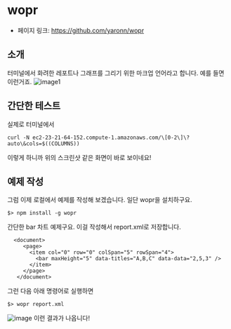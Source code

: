 # wopr

- 페이지 링크: https://github.com/yaronn/wopr

## 소개

 터미널에서 화려한 레포트나 그래프를 그리기 위한 마크업 언어라고 합니다.
 예를 들면 이런거죠.
 ![image1](https://github.com/yaronn/wopr/raw/master/examples/images/charts.png)

## 간단한 테스트

실제로 터미널에서
```
curl -N ec2-23-21-64-152.compute-1.amazonaws.com/\[0-2\]\?auto\&cols=$((COLUMNS))
```
이렇게 하니까 위의 스크린샷 같은 화면이 바로 보이네요!

## 예제 작성

그럼 이제 로컬에서 예제를 작성해 보겠습니다.
일단 wopr을 설치하구요.
```
$> npm install -g wopr
```
간단한 bar 차트 예제구요.
이걸 작성해서 report.xml로 저장합니다.
```
  <document>
     <page>
       <item col="0" row="0" colSpan="5" rowSpan="4">
         <bar maxHeight="5" data-titles="A,B,C" data-data="2,5,3" />
       </item>
     </page>
   </document>
```
그런 다음 아래 명령어로 실행하면
```
$> wopr report.xml
```
![image](http://snag.gy/spA5z.jpg)
이런 결과가 나옵니다!
